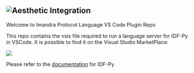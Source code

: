 
![Aesthetic Integration](https://storage.googleapis.com/imandra-assets/images/github/vs_code_plug_head.svg)
---
Welcome to Imandra Protocol Language VS Code Plugin Repo

This repo contains the vsix file required to run a language server for IDF-Py in VSCode. It is possible to find it on the Visual Studio MarketPlace:

[![](https://storage.googleapis.com/imandra-assets/images/github/vsmp.png)](https://marketplace.visualstudio.com/items?itemName=aestheticintegration.ipl-vscode)

Please refer to the [documentation](https://docs.imandra.ai/idf-py/) for IDF-Py